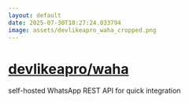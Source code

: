 ```yaml
---
layout: default
date: 2025-07-30T18:27:24.033794
image: assets/devlikeapro_waha_cropped.png
---
```


# [devlikeapro/waha](https://github.com/devlikeapro/waha)

self-hosted WhatsApp REST API for quick integration

